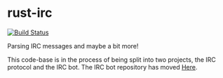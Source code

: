 rust-irc
========

[![Build Status](https://travis-ci.org/infinityb/rust-irc.svg?branch=master)](https://travis-ci.org/infinityb/rust-irc)

Parsing IRC messages and maybe a bit more!

This code-base is in the process of being split into two projects, the
IRC protocol and the IRC bot.  The IRC bot repository has moved [Here](https://github.com/infinityb/rust-irc-bot).
